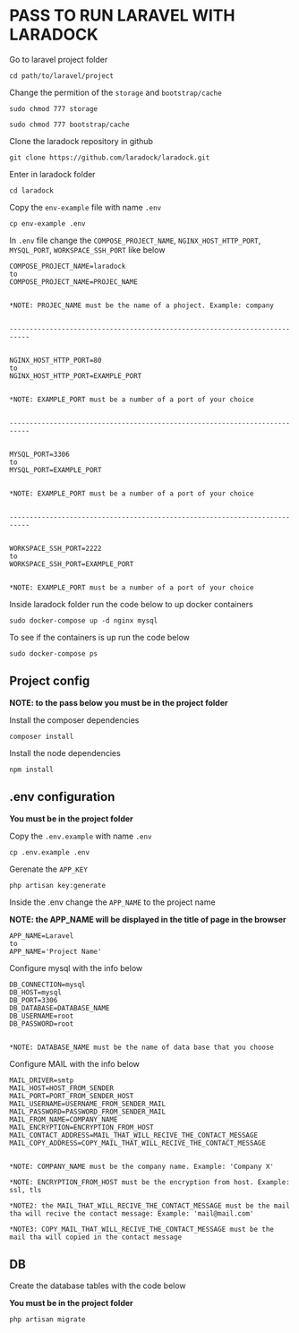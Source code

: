 # PASS TO RUN LARAVEL WITH LARADOCK

Go to laravel project folder

```console
cd path/to/laravel/project
```

Change the permition of the `storage` and `bootstrap/cache`

```
sudo chmod 777 storage

sudo chmod 777 bootstrap/cache
```

Clone the laradock repository in github

```console
git clone https://github.com/laradock/laradock.git
```

Enter in laradock folder

```console
cd laradock
```

Copy the `env-example` file with name `.env`

```console
cp env-example .env
```

In `.env` file change the `COMPOSE_PROJECT_NAME`, `NGINX_HOST_HTTP_PORT`, `MYSQL_PORT`, `WORKSPACE_SSH_PORT` like below

```
COMPOSE_PROJECT_NAME=laradock
to
COMPOSE_PROJECT_NAME=PROJEC_NAME


*NOTE: PROJEC_NAME must be the name of a phoject. Example: company


---------------------------------------------------------------------------


NGINX_HOST_HTTP_PORT=80
to
NGINX_HOST_HTTP_PORT=EXAMPLE_PORT


*NOTE: EXAMPLE_PORT must be a number of a port of your choice


---------------------------------------------------------------------------


MYSQL_PORT=3306
to
MYSQL_PORT=EXAMPLE_PORT


*NOTE: EXAMPLE_PORT must be a number of a port of your choice


---------------------------------------------------------------------------


WORKSPACE_SSH_PORT=2222
to
WORKSPACE_SSH_PORT=EXAMPLE_PORT


*NOTE: EXAMPLE_PORT must be a number of a port of your choice
```

Inside laradock folder run the code below to up docker containers

```console
sudo docker-compose up -d nginx mysql
```

To see if the containers is up run the code below

```console
sudo docker-compose ps
```


## Project config

**NOTE: to the pass below you must be in the project folder**

Install the composer dependencies

```console
composer install
```

Install the node dependencies

```console
npm install
```


## .env configuration

**You must be in the project folder**

Copy the `.env.example` with name `.env`

```console
cp .env.example .env
```

Gerenate the `APP_KEY`

```console
php artisan key:generate
```

Inside the .env change the `APP_NAME` to the project name

**NOTE: the APP_NAME will be displayed in the title of page in the browser**

```
APP_NAME=Laravel
to
APP_NAME='Project Name'
```

Configure mysql with the info below

```
DB_CONNECTION=mysql
DB_HOST=mysql
DB_PORT=3306
DB_DATABASE=DATABASE_NAME
DB_USERNAME=root
DB_PASSWORD=root


*NOTE: DATABASE_NAME must be the name of data base that you choose
```

Configure MAIL with the info below

```
MAIL_DRIVER=smtp
MAIL_HOST=HOST_FROM_SENDER
MAIL_PORT=PORT_FROM_SENDER_HOST
MAIL_USERNAME=USERNAME_FROM_SENDER_MAIL
MAIL_PASSWORD=PASSWORD_FROM_SENDER_MAIL
MAIL_FROM_NAME=COMPANY_NAME
MAIL_ENCRYPTION=ENCRYPTION_FROM_HOST
MAIL_CONTACT_ADDRESS=MAIL_THAT_WILL_RECIVE_THE_CONTACT_MESSAGE
MAIL_COPY_ADDRESS=COPY_MAIL_THAT_WILL_RECIVE_THE_CONTACT_MESSAGE


*NOTE: COMPANY_NAME must be the company name. Example: 'Company X'

*NOTE: ENCRYPTION_FROM_HOST must be the encryption from host. Example: ssl, tls

*NOTE2: the MAIL_THAT_WILL_RECIVE_THE_CONTACT_MESSAGE must be the mail tha will recive the contact message: Example: 'mail@mail.com'

*NOTE3: COPY_MAIL_THAT_WILL_RECIVE_THE_CONTACT_MESSAGE must be the mail tha will copied in the contact message
```


## DB

Create the database tables with the code below

**You must be in the project folder**

```console
php artisan migrate
```
